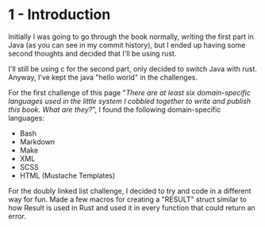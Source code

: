 # 1 - Introduction

Initially I was going to go through the book normally, writing the first part in Java (as you can see in my commit history), but I ended up having some second thoughts and decided that I'll be using rust.

I'll still be using c for the second part, only decided to switch Java with rust. Anyway, I've kept the java "hello world" in the challenges.

For the first challenge of this page "*There are at least six domain-specific languages used in the little system I cobbled together to write and publish this book. What are they?*", I found the following domain-specific languages:
- Bash
- Markdown
- Make
- XML
- SCSS
- HTML (Mustache Templates)

For the doubly linked list challenge, I decided to try and code in a different way for fun. Made a few macros for creating a "RESULT" struct similar to how Result is used in Rust and used it in every function that could return an error.
